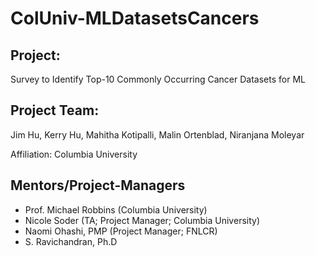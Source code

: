 # ColUniv-MLDatasetsCancers

## Project: 
Survey to Identify Top-10 Commonly Occurring Cancer Datasets for ML

## Project Team: 
Jim Hu, Kerry Hu, Mahitha Kotipalli, Malin Ortenblad, Niranjana Moleyar

Affiliation: Columbia University

## Mentors/Project-Managers
* Prof. Michael Robbins (Columbia University)
* Nicole Soder (TA; Project Manager; Columbia University)
* Naomi Ohashi, PMP (Project Manager; FNLCR)
* S. Ravichandran, Ph.D
